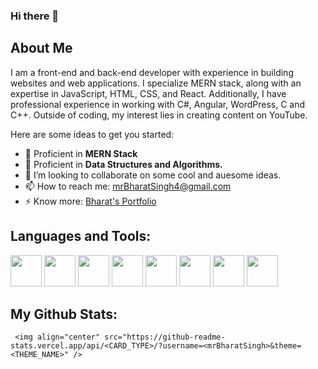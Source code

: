 ### Hi there 👋

<h2>About Me</h2>

I am a front-end and back-end developer with experience in building websites and web applications. I specialize MERN stack, along with an expertise in JavaScript, HTML, CSS, and React. Additionally, I have professional experience in working with C#, Angular, WordPress, C and C++.
Outside of coding, my interest lies in creating content on YouTube.

Here are some ideas to get you started:

- 🔭 Proficient in <b>MERN Stack</b>
- 🌱 Proficient in <b>Data Structures and Algorithms.</b>
- 👯 I’m looking to collaborate on some cool and auesome ideas.
- 📫 How to reach me: <a href="mrBharatSingh4@gmail.com">mrBharatSingh4@gmail.com</a>
- ⚡ Know more: <a href="https://mrbharatsingh.github.io/mrBharatSingh/">Bharat's Portfolio</a>

<h2>Languages and Tools:</h2>
   <div>
        <img src="https://cdn-icons-png.flaticon.com/512/732/732212.png" alt="" style="width: 50px;height: 50px;">
        <img src="https://cdn-icons-png.flaticon.com/512/732/732190.png" alt="" style="width: 50px;height: 50px;">
        <img src="https://cdn-icons-png.flaticon.com/512/5968/5968292.png" alt="" style="width: 50px;height: 50px;">
        <img src="https://cdn-icons-png.flaticon.com/512/919/919851.png" alt="" style="width: 50px;height: 50px;">
        <img src="https://cdn-icons-png.flaticon.com/512/919/919825.png" alt="" style="width: 50px;height: 50px;">
        <img src="https://uxwing.com/wp-content/themes/uxwing/download/10-brands-and-social-media/expressjs.png" alt="" style="width: 50px;height: 50px;">
        <img src="https://cdn.icon-icons.com/icons2/2415/PNG/512/mongodb_original_wordmark_logo_icon_146425.png" alt="" style="width: 50px;height: 50px;">
        <img src="https://res.cloudinary.com/postman/image/upload/t_team_logo/v1629869194/team/2893aede23f01bfcbd2319326bc96a6ed0524eba759745ed6d73405a3a8b67a8" alt="" style="width: 50px;height: 50px;">
  </div>
  
  <h2>My Github Stats:</h2>
   
     <img align="center" src="https://github-readme-stats.vercel.app/api/<CARD_TYPE>/?username=<mrBharatSingh>&theme=<THEME_NAME>" />
